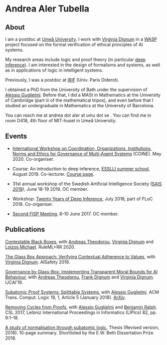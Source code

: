 # Andrea Aler Tubella

## About

I am a postdoc at [Umeå University](https://www.umu.se/en/). I work with [Virginia Dignum][VD] in a [WASP](https://wasp-sweden.org/) project focused on the formal verification of ethical principles of AI systems.

My research areas include logic and proof theory (in particular [deep inference](http://alessio.guglielmi.name/res/cos/index.html)). I am interested  in the design of formalisms and systems, as well as in applications of logic in intelligent systems.

Previously, I was a postdoc at [IRIF](https://www.irif.fr//en/index) (Univ. Paris Diderot).

I obtained a PhD from the University of Bath under the supervision of [Alessio Guglielmi][Alessio]. Before that, I did a MASt in Mathematics at the University of Cambridge (part iii of the mathematical tripos), and even before that I studied an undergraduate in Mathematics at the University of Barcelona.

You can reach me at andrea dot aler at umu dot se . You can find me in room D418, 4th floor of MIT-huset in Umeå University.

## Events

* [International Workshop on Coordination, Organizations, Institutions, Norms and Ethics for Governance of Multi-Agent Systems](https://coin-workshop.github.io/coine-2020-new-zealand/) (COINE).  May 2020. Co-organiser.

* Course: An introduction to deep inference, [ESSLLI summer school](http://esslli2019.folli.info/programme/logic-and-computation/), August 2019. Co-lecturer. [Course page](https://www.lix.polytechnique.fr/~lutz/orgs/ESSLLI2019-course.html).
 
* 31st annual workshop of the Swedish Artificial Intelligence Society ([SAIS 2019](https://sais2019.cs.umu.se/)), June 18-19 2019. OC member.

* Workshop: [Twenty Years of Deep Inference](https://www.lix.polytechnique.fr/~lutz/orgs/TYDI2018.html), July 2018, part of FLoC 2018. Co-organiser.

* [Second FISP Meeting](https://www.lix.polytechnique.fr/~lutz/orgs/FISP-workshop-June2017.html), 8-10 June 2017. OC member.

## Publications

[Contestable Black Boxes](https://arxiv.org/abs/2006.05133), with [Andreas Theodorou][Andreas], [Virginia Dignum][VD] and [Loizos Michael](https://cognition.ouc.ac.cy/loizos/). RuleML+RR 2020.

[The Glass Box Approach: Verifying Contextual Adherence to Values](http://ceur-ws.org/Vol-2419/paper_18.pdf), with [Virginia Dignum][VD]. AISafety 2019.

[Governance by Glass-Box: Implementing Transparent Moral Bounds for AI Behaviour](https://arxiv.org/abs/1905.04994), with [Andreas Theodorou][Andreas], [Frank Dignum](https://www.umu.se/en/staff/frank-dignum/) and [Virginia Dignum][VD]. IJCAI’19.

[Subatomic Proof Systems: Splittable Systems](https://dl.acm.org/doi/10.1145/3173544), with [Alessio Guglielmi][Alessio]. ACM Trans. Comput. Logic 19, 1, Article 5 (January 2018). [ArXiv](https://arxiv.org/pdf/1703.10258.pdf).

[Removing Cycles from Proofs](http://cs.bath.ac.uk/ag/p/RCP.pdf), with [Alessio Guglielmi][Alessio] and [Benjamin Ralph](https://people.bath.ac.uk/bdr25/).  CSL 2017, Leibniz International Proceedings in Informatics (LIPIcs) 82, pp. 9:1–18.

[A study of normalisation through subatomic logic](http://cs.bath.ac.uk/ag/aat/phd.pdf), Thesis (Revised version, 2018). 10-page summary. Shortlisted by the E.W. Beth Dissertation Prize 2018.

[Andreas]: https://www.recklesscoding.com/
[VD]: https://people.cs.umu.se/virginia/
[Alessio]: http://alessio.guglielmi.name/
